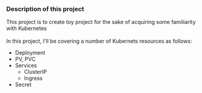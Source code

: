 ### Description of this project

This project is to create toy project for the sake of acquiring some familiarity with Kubernetes<br>
<br>
In this project, I'll be covering a number of Kubernets resources as follows:
- Deployment
- PV, PVC
- Services
    - ClusterIP
    - Ingress
- Secret
